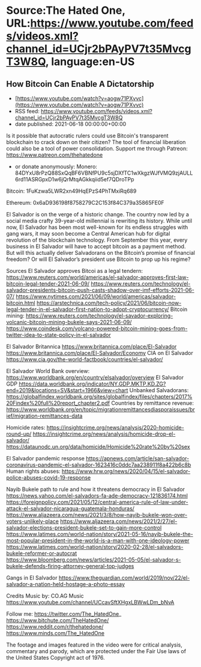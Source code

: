 # Source:The Hated One, URL:https://www.youtube.com/feeds/videos.xml?channel_id=UCjr2bPAyPV7t35MvcgT3W8Q, language:en-US

## How Bitcoin Can Enable A Dictatorship
 - [https://www.youtube.com/watch?v=aogw71PXvvc](https://www.youtube.com/watch?v=aogw71PXvvc)
 - RSS feed: https://www.youtube.com/feeds/videos.xml?channel_id=UCjr2bPAyPV7t35MvcgT3W8Q
 - date published: 2021-06-18 00:00:00+00:00

Is it possible that autocratic rulers could use Bitcoin's transparent blockchain to crack down on their citizen? The tool of financial liberation could also be a tool of power consolidation.
Support me through Patreon: https://www.patreon.com/thehatedone 
- or donate anonymously:
Monero:
84DYxU8rPzQ88SxQqBF6VBNfPU9c5sjDXfTC1wXkgzWJfVMQ9zjAULL6rd11ASRGpxD1w6jQrMtqAGkkqiid5ef7QDroTPp

Bitcoin: 
1FuKzwa5LWR2xn49HqEPzS4PhTMxiRq689

Ethereum:
0x6aD936198f8758279C2C153f84C379a35865FE0F

El Salvador is on the verge of a historic change. The country now led by a social media crafty 39-year-old millennial is rewriting its history. While until now, El Salvador has been most well-known for its endless struggles with gang wars, it may soon become a Central American hub for digital revolution of the blockchain technology. From September this year, every business in El Salvador will have to accept bitcoin as a payment method. But will this actually deliver Salvadorans on the Bitcoin’s promise of financial freedom? Or will El Salvador’s president use Bitcoin to prop up his regime? 

Sources
El Salvador approves Bitcoi as a legal tendern:
https://www.reuters.com/world/americas/el-salvador-approves-first-law-bitcoin-legal-tender-2021-06-09/
https://www.reuters.com/technology/el-salvador-presidents-bitcoin-push-casts-shadow-over-imf-efforts-2021-06-07/
https://www.nytimes.com/2021/06/09/world/americas/salvador-bitcoin.html
https://arstechnica.com/tech-policy/2021/06/bitcoin-now-legal-tender-in-el-salvador-first-nation-to-adopt-cryptocurrency/
Bitcoin mining: https://www.reuters.com/technology/el-savador-exploring-volcanic-bitcoin-mining-bukele-says-2021-06-09/
https://www.coindesk.com/volcano-powered-bitcoin-mining-goes-from-twitter-idea-to-state-policy-in-el-salvador


El Salvador Britannica https://www.britannica.com/place/El-Salvador
https://www.britannica.com/place/El-Salvador/Economy
CIA on El Salvador https://www.cia.gov/the-world-factbook/countries/el-salvador/

El Salvador World Bank overview: https://www.worldbank.org/en/country/elsalvador/overview
El Salvador GDP https://data.worldbank.org/indicator/NY.GDP.MKTP.KD.ZG?end=2019&locations=SV&start=1966&view=chart
Unbanked Salvadorans: https://globalfindex.worldbank.org/sites/globalfindex/files/chapters/2017%20Findex%20full%20report_chapter2.pdf
Countries by remittance revenue: https://www.worldbank.org/en/topic/migrationremittancesdiasporaissues/brief/migration-remittances-data

Homicide rates: https://insightcrime.org/news/analysis/2020-homicide-round-up/
https://insightcrime.org/news/analysis/homicide-drop-el-salvador/
https://dataunodc.un.org/data/homicide/Homicide%20rate%20by%20sex

El Salvador pandemic response https://apnews.com/article/san-salvador-coronavirus-pandemic-el-salvador-1623416c0ddc7aa238911f8a422b6c8b
Human rights abuses: https://www.hrw.org/news/2020/04/15/el-salvador-police-abuses-covid-19-response

Nayib Bukele path to rule and how it threatens democracy in El Salvador
https://news.yahoo.com/el-salvadors-fa-ade-democracy-121836174.html
https://foreignpolicy.com/2021/05/12/central-america-rule-of-law-under-attack-el-salvador-nicaragua-guatemala-honduras/
https://www.aljazeera.com/news/2021/3/8/how-nayib-bukele-won-over-voters-unlikely-place
https://www.aljazeera.com/news/2021/2/27/el-salvador-elections-president-bukele-set-to-gain-more-control
https://www.latimes.com/world-nation/story/2021-05-16/nayib-bukele-the-most-popular-president-in-the-world-is-a-man-with-one-ideology-power
https://www.latimes.com/world-nation/story/2020-02-28/el-salvadors-bukele-reformer-or-autocrat
https://www.bloomberg.com/news/articles/2021-05-05/el-salvador-s-bukele-defends-firing-attorney-general-top-judges

Gangs in El Salvador
https://www.theguardian.com/world/2019/nov/22/el-salvador-a-nation-held-hostage-a-photo-essay

Credits
Music by: CO.AG Music https://www.youtube.com/channel/UCcavSftXHgxLBWwLDm_bNvA

Follow me:
https://twitter.com/The_HatedOne_
https://www.bitchute.com/TheHatedOne/
https://www.reddit.com/r/thehatedone/
https://www.minds.com/The_HatedOne

The footage and images featured in the video were for critical analysis, commentary and parody, which are protected under the Fair Use laws of the United States Copyright act of 1976.

